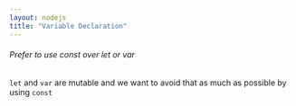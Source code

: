 ```yaml
---
layout: nodejs
title: "Variable Declaration"
---
```

###### Prefer to use const over let or var
`let` and `var` are mutable and we want to avoid that as much as possible by using `const`